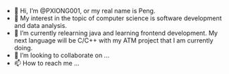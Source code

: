 - 👋 Hi, I’m @PXIONG001, or my real name is Peng. 
- 👀 My interest in the topic of computer science is software development and data analysis.
- 🌱 I’m currently relearning java and learning frontend development. My next language will be C/C++ with my ATM project that I am currently doing.
- 💞️ I’m looking to collaborate on ...
- 📫 How to reach me ...

<!---
PXIONG001/PXIONG001 is a ✨ special ✨ repository because its `README.md` (this file) appears on your GitHub profile.
You can click the Preview link to take a look at your changes.
--->
